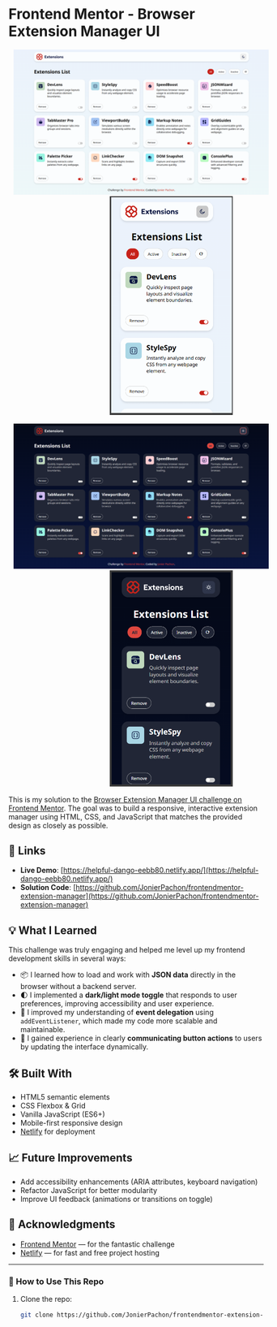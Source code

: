 # Frontend Mentor - Browser Extension Manager UI
<p align="center">
    <img src="https://github.com/JonierPachon/frontendmentor-extension-manager/blob/main/pc1.png" alt="My Image 1" width="750" style="margin: 0 10px;">
    <img src="https://github.com/JonierPachon/frontendmentor-extension-manager/blob/main/phone2.png" alt="My Image 2" width="243" style="margin: 0 200px;">
</p>
<p align="center">
    <img src="https://github.com/JonierPachon/frontendmentor-extension-manager/blob/main/pc2.png" alt="My Image 2" width="750" style="margin: 0 10px;">
    <img src="https://github.com/JonierPachon/frontendmentor-extension-manager/blob/main/phone.png" alt="My Image 1" width="243" style="margin: 0 200px;">

This is my solution to the [Browser Extension Manager UI challenge on Frontend Mentor](https://www.frontendmentor.io/challenges/browser-extension-manager-ui-yNZnOfsMAp). The goal was to build a responsive, interactive extension manager using HTML, CSS, and JavaScript that matches the provided design as closely as possible.

## 🔗 Links

- **Live Demo**: [https://helpful-dango-eebb80.netlify.app/](https://helpful-dango-eebb80.netlify.app/)
- **Solution Code**: [https://github.com/JonierPachon/frontendmentor-extension-manager](https://github.com/JonierPachon/frontendmentor-extension-manager)

## 💡 What I Learned

This challenge was truly engaging and helped me level up my frontend development skills in several ways:

- 📦 I learned how to load and work with **JSON data** directly in the browser without a backend server.
- 🌓 I implemented a **dark/light mode toggle** that responds to user preferences, improving accessibility and user experience.
- 📍 I improved my understanding of **event delegation** using `addEventListener`, which made my code more scalable and maintainable.
- 💬 I gained experience in clearly **communicating button actions** to users by updating the interface dynamically.

## 🛠️ Built With

- HTML5 semantic elements
- CSS Flexbox & Grid
- Vanilla JavaScript (ES6+)
- Mobile-first responsive design
- [Netlify](https://www.netlify.com/) for deployment

## 📈 Future Improvements

- Add accessibility enhancements (ARIA attributes, keyboard navigation)
- Refactor JavaScript for better modularity
- Improve UI feedback (animations or transitions on toggle)

## 🤝 Acknowledgments

- [Frontend Mentor](https://www.frontendmentor.io/) — for the fantastic challenge
- [Netlify](https://www.netlify.com/) — for fast and free project hosting

---

### 📂 How to Use This Repo

1. Clone the repo:
   ```bash
   git clone https://github.com/JonierPachon/frontendmentor-extension-manager
